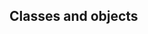  Classes and objects
--------------------------------------------------------------------------------

